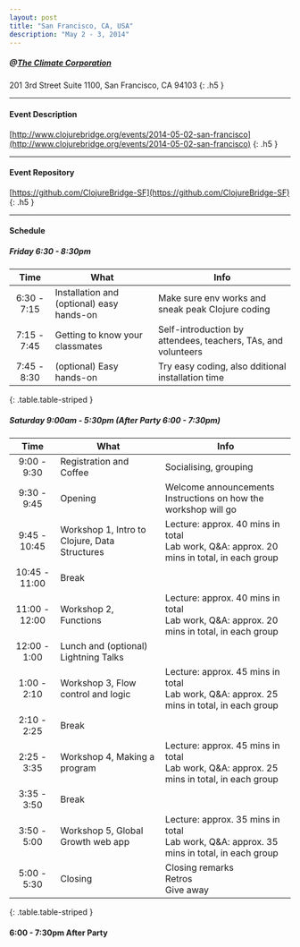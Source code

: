 ```yaml
---
layout: post
title: "San Francisco, CA, USA"
description: "May 2 - 3, 2014"
---
```


##### @[The Climate Corporation](http://climate.com)

201 3rd Street Suite 1100, San Francisco, CA 94103
{: .h5 }

---

#### Event Description

[http://www.clojurebridge.org/events/2014-05-02-san-francisco](http://www.clojurebridge.org/events/2014-05-02-san-francisco)
{: .h5 }

---

#### Event Repository

[https://github.com/ClojureBridge-SF](https://github.com/ClojureBridge-SF)
{: .h5 }

---

#### Schedule

##### Friday 6:30 - 8:30pm

| Time        | What | Info |
|:-----------:|------------------------------------------|----------------------------------|
| 6:30 - 7:15 | Installation and (optional) easy hands-on | Make sure env works and sneak peak Clojure coding |
| 7:15 - 7:45 | Getting to know your classmates  | Self-introduction by attendees, teachers, TAs, and volunteers |
| 7:45 - 8:30 | (optional) Easy hands-on | Try easy coding, also dditional installation time
{: .table.table-striped }

##### Saturday 9:00am - 5:30pm (After Party 6:00 - 7:30pm)

| Time        | What | Info |
|:-----------:|------------------------------------------|----------------------------------|
| 9:00 - 9:30 | Registration and Coffee | Socialising, grouping |
| 9:30 - 9:45 | Opening | Welcome announcements <br/>Instructions on how the workshop will go |
| 9:45 - 10:45 | Workshop 1, Intro to Clojure, Data Structures | Lecture: approx. 40 mins in total<br/>Lab work, Q&A: approx. 20 mins in total, in each group |
| 10:45 - 11:00 | Break | |
| 11:00 - 12:00 | Workshop 2, Functions |  Lecture: approx. 40 mins in total<br/>Lab work, Q&A: approx. 20 mins in total, in each group |
| 12:00 - 1:00 | Lunch and (optional) Lightning Talks | |
| 1:00 - 2:10 | Workshop 3, Flow control and logic | Lecture: approx. 45 mins in total<br/>Lab work, Q&A: approx. 25 mins in total, in each group |
| 2:10 - 2:25 | Break | |
| 2:25 - 3:35 | Workshop 4, Making a program | Lecture: approx. 45 mins in total<br/>Lab work, Q&A: approx. 25 mins in total, in each group |
| 3:35 - 3:50 | Break | |
| 3:50 - 5:00 | Workshop 5, Global Growth web app | Lecture: approx. 35 mins in total<br/>Lab work, Q&A: approx. 35 mins in total, in each group |
| 5:00 - 5:30 | Closing | Closing remarks<br/>Retros<br/>Give away |
{: .table.table-striped }

#### 6:00 - 7:30pm After Party

